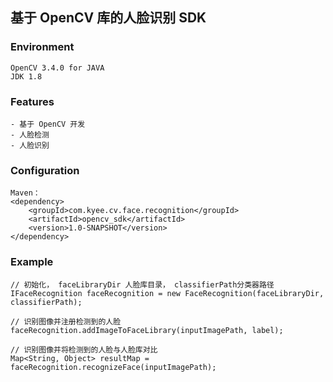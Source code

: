 ## 基于 OpenCV 库的人脸识别 SDK
### Environment
```
OpenCV 3.4.0 for JAVA
JDK 1.8
```

### Features

    - 基于 OpenCV 开发
    - 人脸检测
    - 人脸识别

### Configuration

```
Maven：
<dependency>
	<groupId>com.kyee.cv.face.recognition</groupId>
	<artifactId>opencv_sdk</artifactId>
	<version>1.0-SNAPSHOT</version>
</dependency>
```

### Example
```
// 初始化， faceLibraryDir 人脸库目录， classifierPath分类器路径
IFaceRecognition faceRecognition = new FaceRecognition(faceLibraryDir, classifierPath);

// 识别图像并注册检测到的人脸
faceRecognition.addImageToFaceLibrary(inputImagePath, label);

// 识别图像并将检测到的人脸与人脸库对比
Map<String, Object> resultMap = faceRecognition.recognizeFace(inputImagePath);
```

